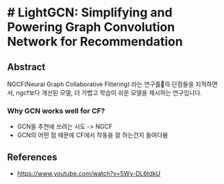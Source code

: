 
# # LightGCN: Simplifying and Powering Graph Convolution Network for Recommendation


## Abstract
 NGCF(Neural Graph Collaborative Filtering) 라는 연구를의 단점들을 지적하면서, ngcf보다 개선된 모델, 더 가볍고 학습이 쉬운 모델을 제시하는 연구입니다.

### Why GCN works well for CF?
- GCN을 추천에 쓰려는 시도 -> NGCF
- GCN의 어떤 점 때문에 CF에서 작동을 잘 하는건지 들여다봄




## References
- https://www.youtube.com/watch?v=5Wy-DL6tdkU
<!--stackedit_data:
eyJoaXN0b3J5IjpbMzc0MTIwMzE0LDczMDk5ODExNl19
-->
